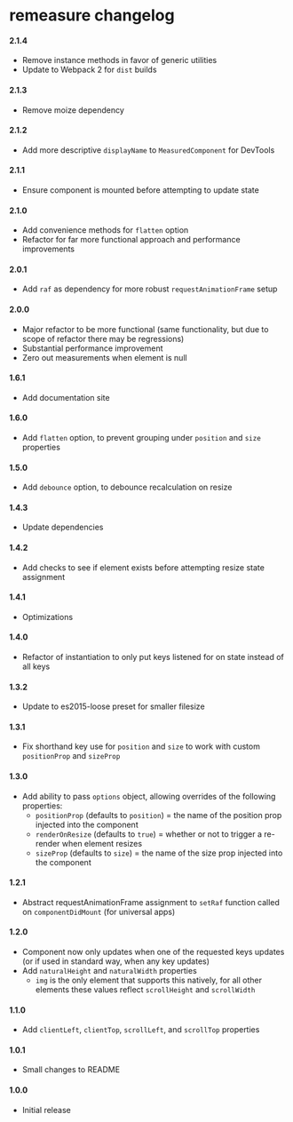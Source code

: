 # remeasure changelog

#### 2.1.4
* Remove instance methods in favor of generic utilities
* Update to Webpack 2 for `dist` builds

#### 2.1.3
* Remove moize dependency

#### 2.1.2
* Add more descriptive `displayName` to `MeasuredComponent` for DevTools

#### 2.1.1
* Ensure component is mounted before attempting to update state

#### 2.1.0
* Add convenience methods for `flatten` option
* Refactor for far more functional approach and performance improvements

#### 2.0.1
* Add `raf` as dependency for more robust `requestAnimationFrame` setup

#### 2.0.0
* Major refactor to be more functional (same functionality, but due to scope of refactor there may be regressions)
* Substantial performance improvement
* Zero out measurements when element is null

#### 1.6.1
* Add documentation site

#### 1.6.0
* Add `flatten` option, to prevent grouping under `position` and `size` properties

#### 1.5.0
* Add `debounce` option, to debounce recalculation on resize

#### 1.4.3
* Update dependencies

#### 1.4.2
* Add checks to see if element exists before attempting resize state assignment

#### 1.4.1
* Optimizations

#### 1.4.0
* Refactor of instantiation to only put keys listened for on state instead of all keys

#### 1.3.2
* Update to es2015-loose preset for smaller filesize

#### 1.3.1
* Fix shorthand key use for `position` and `size` to work with custom `positionProp` and `sizeProp`

#### 1.3.0
* Add ability to pass `options` object, allowing overrides of the following properties:
  * `positionProp` (defaults to `position`) = the name of the position prop injected into the component
  * `renderOnResize` (defaults to `true`) = whether or not to trigger a re-render when element resizes
  * `sizeProp` (defaults to `size`) = the name of the size prop injected into the component

#### 1.2.1
* Abstract requestAnimationFrame assignment to `setRaf` function called on `componentDidMount` (for universal apps)

#### 1.2.0
* Component now only updates when one of the requested keys updates (or if used in standard way, when any key updates)
* Add `naturalHeight` and `naturalWidth` properties
  * `img` is the only element that supports this natively, for all other elements these values reflect `scrollHeight` and `scrollWidth`

#### 1.1.0
* Add `clientLeft`, `clientTop`, `scrollLeft`, and `scrollTop` properties

#### 1.0.1
* Small changes to README

#### 1.0.0
* Initial release
